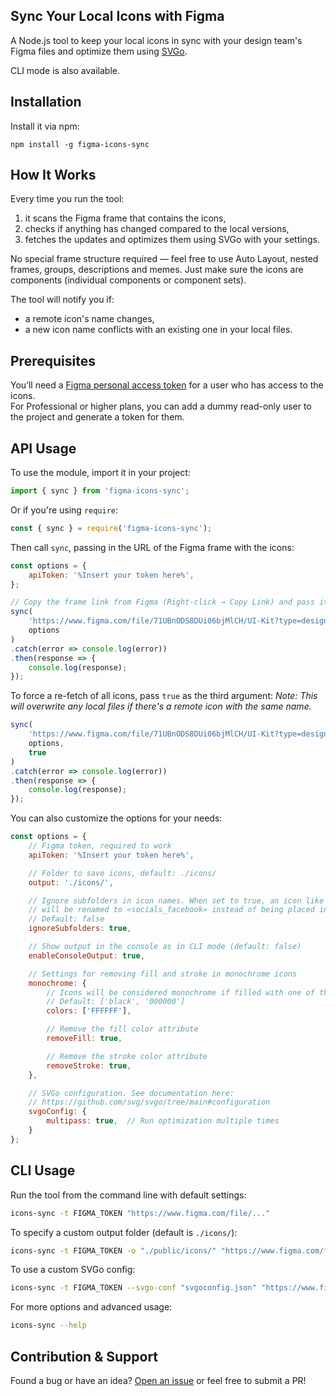 ## Sync Your Local Icons with Figma
A Node.js tool to keep your local icons in sync with your design team's Figma files and optimize them using [SVGo](https://github.com/svg/svgo/tree/main).

CLI mode is also available.

## Installation
Install it via npm:
```
npm install -g figma-icons-sync
```

## How It Works
Every time you run the tool:
1. it scans the Figma frame that contains the icons,
2. checks if anything has changed compared to the local versions,
3. fetches the updates and optimizes them using SVGo with your settings.

No special frame structure required — feel free to use Auto Layout, nested frames, groups, descriptions and memes. Just make sure the icons are components (individual components or component sets).

The tool will notify you if:
- a remote icon's name changes,
- a new icon name conflicts with an existing one in your local files.

## Prerequisites
You’ll need a [Figma personal access token](https://www.figma.com/developers/api#access-tokens) for a user who has access to the icons.  
For Professional or higher plans, you can add a dummy read-only user to the project and generate a token for them.

## API Usage
To use the module, import it in your project:  
```javascript
import { sync } from 'figma-icons-sync';
```

Or if you're using `require`:  
```javascript
const { sync } = require('figma-icons-sync');
```

Then call `sync`, passing in the URL of the Figma frame with the icons:
```javascript
const options = {
    apiToken: '%Insert your token here%',
};

// Copy the frame link from Figma (Right-click → Copy Link) and pass it as the first argument:
sync(
    'https://www.figma.com/file/71UBnODS8DUi06bjMlCH/UI-Kit?type=design&node-id=4909-11807', 
    options
)
.catch(error => console.log(error))
.then(response => { 
    console.log(response);
});
```

To force a re-fetch of all icons, pass `true` as the third argument:
*Note: This will overwrite any local files if there's a remote icon with the same name.*
```javascript
sync(
    'https://www.figma.com/file/71UBnODS8DUi06bjMlCH/UI-Kit?type=design&node-id=4909-11807', 
    options,
    true
)
.catch(error => console.log(error))
.then(response => { 
    console.log(response);
});
```

You can also customize the options for your needs:
```javascript
const options = {
    // Figma token, required to work
    apiToken: '%Insert your token here%', 

    // Folder to save icons, default: ./icons/
    output: './icons/',

    // Ignore subfolders in icon names. When set to true, an icon like «socials/facebook» 
    // will be renamed to «socials_facebook» instead of being placed in a «socials» subfolder. 
    // Default: false
    ignoreSubfolders: true,

    // Show output in the console as in CLI mode (default: false)
    enableConsoleOutput: true,

    // Settings for removing fill and stroke in monochrome icons
    monochrome: {
        // Icons will be considered monochrome if filled with one of the matching colors (remove leading #).
        // Default: ['black', '000000']
        colors: ['FFFFFF'],

        // Remove the fill color attribute
        removeFill: true,

        // Remove the stroke color attribute
        removeStroke: true,
    },

    // SVGo configuration. See documentation here:
    // https://github.com/svg/svgo/tree/main#configuration
    svgoConfig: {
        multipass: true,  // Run optimization multiple times
    }
};
```

## CLI Usage
Run the tool from the command line with default settings:  
```bash
icons-sync -t FIGMA_TOKEN "https://www.figma.com/file/..."
```

To specify a custom output folder (default is `./icons/`):  
```bash
icons-sync -t FIGMA_TOKEN -o "./public/icons/" "https://www.figma.com/file/..."
```

To use a custom SVGo config:  
```bash
icons-sync -t FIGMA_TOKEN --svgo-conf "svgoconfig.json" "https://www.figma.com/file/..."
```

For more options and advanced usage:  
```bash
icons-sync --help
```

## Contribution & Support
Found a bug or have an idea? [Open an issue](https://github.com/brucefoster/figma-icons-sync/issues/new) or feel free to submit a PR!